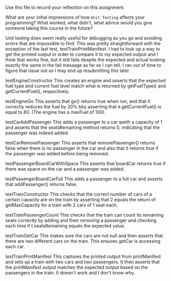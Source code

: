 Use this file to record your reflection on this assignment.

What are your initial impressions of how `Unit Testing` affects your programming?
What worked, what didn't, what advice would you give someone taking this course in the future?


Unit testing does seem really useful for debugging as you go and avoiding errors that are impossible to find. This was pretty straightforward with the exception of the last test, testTrainPrintManifest. I had to look up a way to get the printed output in order to compare it to my expected output and I think that works fine, but it still fails despite the expected and actual looking exactly the same in the fail message as far as I can tell. I ran out of time to figure that issue out so I may end up resubmitting this later. 

testEngineConstructor
This creates an engine and asserts that the expected fuel type and current fuel level match what is returned by getFuelType() and getCurrentFuel(), respectively.

testEngineGo
This asserts that go() returns true when run, and that it correctly reduces the fuel by 20% bby asserting that e.getCurrentFuel() is equal to 80. (The engine has a maxFuel of 100).

testCarAddPassenger
This adds a passenger to a car qwith a capacity of 1 and asserts that the seatsRemaining method returns 0, indicating that the passenger was indeed added.

testCarRemovePassenger
This asserts that removePassenger() returns false when there is no passenger in the car and also that it returns true if the passenger was added before being removed.

testPassengerBoardCarWithSpace
This asserts that boardCar returns true if there was space on the car and a passenger was added.

testPassengerBoardCarFull
This adds a passenger to a full car and asserts that addPassenger() returns false.

testTrainConstructor
This checks that the correct number of cars of a certain capacity are on the train by asserting that 2 equals the return of getMaxCapacity for a train with 2 cars of 1 seat each.

testTrainPassengerCount
This checks that the train can count its remaining seats correctly by adding and then removing a passenger and checking each time if t.seatsRemaining equals the expected value.

testTrainGetCar
This makes sure the cars are not null and then asserts that there are two different cars on the train. This ensures getCar is accessing each car.

testTrainPrintManifest
This captures the printed output from printManifest and sets up a train with two cars and two passengers. It then asserts that the printManifest output matches the expected output based on the passengers in the train. It doesn't work and I don't know why.


